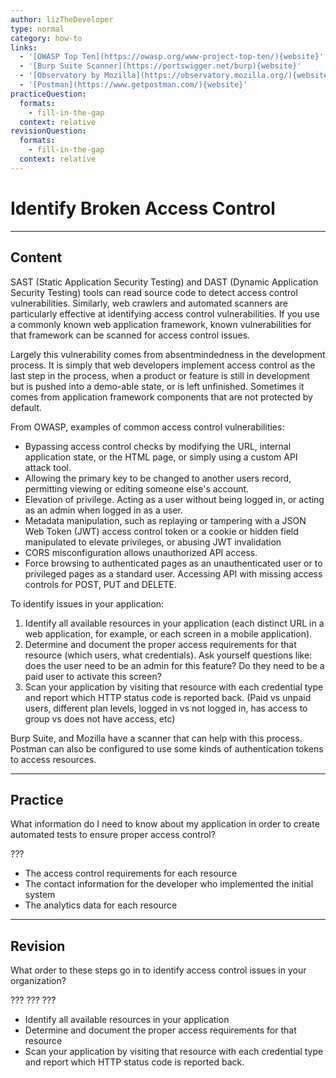 ```yaml
---
author: lizTheDeveloper
type: normal
category: how-to
links:
  - '[OWASP Top Ten](https://owasp.org/www-project-top-ten/){website}'
  - '[Burp Suite Scanner](https://portswigger.net/burp){website}'
  - '[Observatory by Mozilla](https://observatory.mozilla.org/){website}'
  - '[Postman](https://www.getpostman.com/){website}'
practiceQuestion:
  formats:
    - fill-in-the-gap
  context: relative
revisionQuestion:
  formats:
    - fill-in-the-gap
  context: relative
---
```


# Identify Broken Access Control


---

## Content

SAST (Static Application Security Testing) and DAST (Dynamic Application Security Testing) tools can read source code to detect access control vulnerabilities. Similarly, web crawlers and automated scanners are particularly effective at identifying access control vulnerabilities. If you use a commonly known web application framework, known vulnerabilities for that framework can be scanned for access control issues.

Largely this vulnerability comes from absentmindedness in the development process. It is simply that web developers implement access control as the last step in the process, when a product or feature is still in development but is pushed into a demo-able state, or is left unfinished. Sometimes it comes from application framework components that are not protected by default.

From OWASP, examples of common access control vulnerabilities:

- Bypassing access control checks by modifying the URL,
  internal application state, or the HTML page, or simply using a
  custom API attack tool.
- Allowing the primary key to be changed to another users
  record, permitting viewing or editing someone else's account.
- Elevation of privilege. Acting as a user without being logged in,
  or acting as an admin when logged in as a user.
- Metadata manipulation, such as replaying or tampering with a
  JSON Web Token (JWT) access control token or a cookie or
  hidden field manipulated to elevate privileges, or abusing JWT
  invalidation
- CORS misconfiguration allows unauthorized API access.
- Force browsing to authenticated pages as an unauthenticated
  user or to privileged pages as a standard user. Accessing API
  with missing access controls for POST, PUT and DELETE.

To identify issues in your application:

1. Identify all available resources in your application (each distinct URL in a web application, for example, or each screen in a mobile application).
2. Determine and document the proper access requirements for that resource (which users, what credentials). Ask yourself questions like: does the user need to be an admin for this feature? Do they need to be a paid user to activate this screen?
3. Scan your application by visiting that resource with each credential type and report which HTTP status code is reported back. (Paid vs unpaid users, different plan levels, logged in vs not logged in, has access to group vs does not have access, etc)

Burp Suite, and Mozilla have a scanner that can help with this process. Postman can also be configured to use some kinds of authentication tokens to access resources.


---

## Practice

What information do I need to know about my application in order to create automated tests to ensure proper access control?

???

- The access control requirements for each resource
- The contact information for the developer who implemented the initial system
- The analytics data for each resource


---

## Revision

What order to these steps go in to identify access control issues in your organization?

???
???
???

- Identify all available resources in your application
- Determine and document the proper access requirements for that resource
- Scan your application by visiting that resource with each credential type and report which HTTP status code is reported back.
